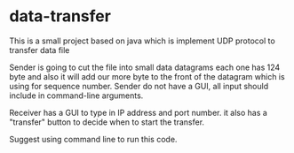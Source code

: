 # data-transfer

This is a small project based on java
which is implement UDP protocol to transfer data file

Sender is going to cut the file into small data datagrams each one has 124 byte 
and also it will add our more byte to the front of the datagram which is using for sequence number. 
Sender do not have a GUI, all input should include in command-line arguments.

Receiver has a GUI to type in IP address and port number. it  also has a "transfer" button to decide
when to start the transfer.

Suggest using command line to run this code.

